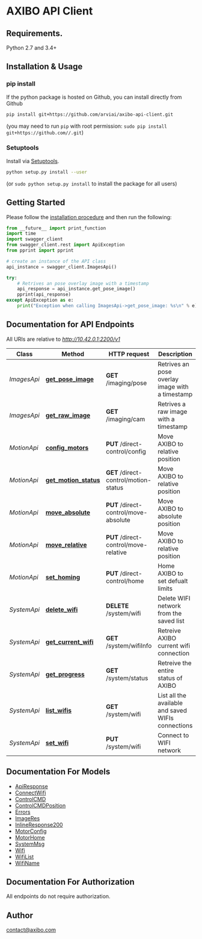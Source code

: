 
# AXIBO API Client

## Requirements.

Python 2.7 and 3.4+

## Installation & Usage
### pip install

If the python package is hosted on Github, you can install directly from Github

```sh
pip install git+https://github.com/arviai/axibo-api-client.git
```
(you may need to run `pip` with root permission: `sudo pip install git+https://github.com//.git`)

### Setuptools

Install via [Setuptools](http://pypi.python.org/pypi/setuptools).

```sh
python setup.py install --user
```
(or `sudo python setup.py install` to install the package for all users)

## Getting Started

Please follow the [installation procedure](#installation--usage) and then run the following:

```python
from __future__ import print_function
import time
import swagger_client
from swagger_client.rest import ApiException
from pprint import pprint

# create an instance of the API class
api_instance = swagger_client.ImagesApi()

try:
    # Retrives an pose overlay image with a timestamp
    api_response = api_instance.get_pose_image()
    pprint(api_response)
except ApiException as e:
    print("Exception when calling ImagesApi->get_pose_image: %s\n" % e)

```

## Documentation for API Endpoints

All URIs are relative to *http://10.42.0.1:2200/v1*

Class | Method | HTTP request | Description
------------ | ------------- | ------------- | -------------
*ImagesApi* | [**get_pose_image**](docs/ImagesApi.md#get_pose_image) | **GET** /imaging/pose | Retrives an pose overlay image with a timestamp
*ImagesApi* | [**get_raw_image**](docs/ImagesApi.md#get_raw_image) | **GET** /imaging/cam | Retrives a raw image with a timestamp
*MotionApi* | [**config_motors**](docs/MotionApi.md#config_motors) | **PUT** /direct-control/config | Move AXIBO to relative position
*MotionApi* | [**get_motion_status**](docs/MotionApi.md#get_motion_status) | **GET** /direct-control/motion-status | Move AXIBO to relative position
*MotionApi* | [**move_absolute**](docs/MotionApi.md#move_absolute) | **PUT** /direct-control/move-absolute | Move AXIBO to absolute position
*MotionApi* | [**move_relative**](docs/MotionApi.md#move_relative) | **PUT** /direct-control/move-relative | Move AXIBO to relative position
*MotionApi* | [**set_homing**](docs/MotionApi.md#set_homing) | **PUT** /direct-control/home | Home AXIBO to set defualt limits
*SystemApi* | [**delete_wifi**](docs/SystemApi.md#delete_wifi) | **DELETE** /system/wifi | Delete WIFI network from the saved list
*SystemApi* | [**get_current_wifi**](docs/SystemApi.md#get_current_wifi) | **GET** /system/wifiInfo | Retreive AXIBO current wifi connection
*SystemApi* | [**get_progress**](docs/SystemApi.md#get_progress) | **GET** /system/status | Retreive the entire status of AXIBO
*SystemApi* | [**list_wifis**](docs/SystemApi.md#list_wifis) | **GET** /system/wifi | List all the available and saved WIFIs connections
*SystemApi* | [**set_wifi**](docs/SystemApi.md#set_wifi) | **PUT** /system/wifi | Connect to WIFI network


## Documentation For Models

 - [ApiResponse](docs/ApiResponse.md)
 - [ConnectWifi](docs/ConnectWifi.md)
 - [ControlCMD](docs/ControlCMD.md)
 - [ControlCMDPosition](docs/ControlCMDPosition.md)
 - [Errors](docs/Errors.md)
 - [ImageRes](docs/ImageRes.md)
 - [InlineResponse200](docs/InlineResponse200.md)
 - [MotorConfig](docs/MotorConfig.md)
 - [MotorHome](docs/MotorHome.md)
 - [SystemMsg](docs/SystemMsg.md)
 - [Wifi](docs/Wifi.md)
 - [WifiList](docs/WifiList.md)
 - [WifiName](docs/WifiName.md)


## Documentation For Authorization

 All endpoints do not require authorization.


## Author

contact@axibo.com

